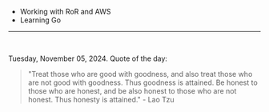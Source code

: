 - Working with RoR and AWS
- Learning Go

---

<br>

<!-- quote_marker -->
Tuesday, November 05, 2024. Quote of the day:

> "Treat those who are good with goodness, and also treat those who are not good with goodness. Thus goodness is attained. Be honest to those who are honest, and be also honest to those who are not honest. Thus honesty is attained." - Lao Tzu
